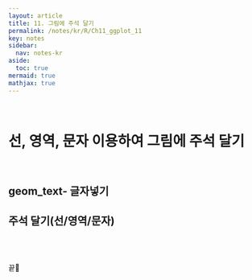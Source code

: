 ```yaml
---
layout: article
title: 11. 그림에 주석 달기
permalink: /notes/kr/R/Ch11_ggplot_11
key: notes
sidebar:
  nav: notes-kr
aside:
  toc: true
mermaid: true
mathjax: true
---
```






<br>

# 선, 영역, 문자 이용하여 그림에 주석 달기



<br>

## geom_text- 글자넣기

## 주석 달기(선/영역/문자)




<br><br><br>
끝🙂
<br><br><br>